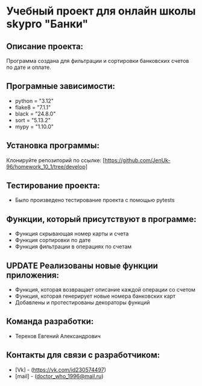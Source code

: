 # Учебный проект для онлайн школы skypro "Банки"
## Описание проекта:
Программа создана для фильтрации и сортировки банковских счетов по дате и оплате.


## Програмные зависимости:
+ python = "3.12"
+ flake8 = "7.1.1"
+ black = "24.8.0"
+ sort = "5.13.2"
+ mypy = "1.10.0"

## Установка программы:
Клонируйте репозиторий по ссылке:
[https://github.com/JenUk-96/homework_10_1/tree/develop]


## Тестирование проекта:
+ Было произведено тестирование проекта с помощью pytests


## Функции, который присутствуют в программе:
+ Функция скрывающая номер карты и счета
+ Функция сортировки по дате
+ Функция фильтрации в операциях по счетам


## UPDATE Реализованы новые функции приложения:
+ Функция, которая возвращает описание каждой операции со счетом
+ Функция, которая генерирует новые номера банковских карт
+ Добавлены и протестированы декораторы функций


## Команда разработки:
+ Терехов Евгений Александрович


## Контакты для связи с разработчиком:
+ [Vk] - (https://vk.com/id230574497)
+ [mail] - (doctor_who_1996@mail.ru)

